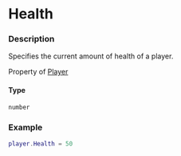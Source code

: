 # Health
### Description
Specifies the current amount of health of a player.

Property of [Player](/classes/Player/)

#### Type
`number`

### Example
```lua
player.Health = 50
```
